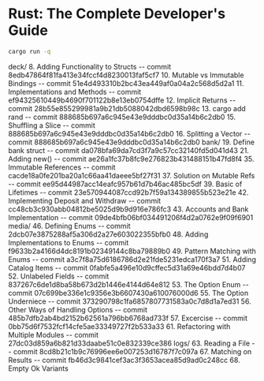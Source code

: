 # Rust: The Complete Developer's Guide
```bash
cargo run -q
```

deck/
8. Adding Functionality to Structs -- commit 8edb47864f81fa413e34fccf4d8230013faf5cf7 
10. Mutable vs Immutable Bindings -- commit 51e4d493310b2bc43ea449af0a04a2c568d5d2a1
11. Implementations and Methods -- commit ef94325610449b4690f701122b8e13eb0754dffe
12. Implicit Returns -- commit 28b55e855299981a9b21db5088042dbd6598b98c
13. cargo add rand -- commit 888685b697a6c945e43e9dddbc0d35a14b6c2db0
15. Shuffling a Slice -- commit 888685b697a6c945e43e9dddbc0d35a14b6c2db0
16. Splitting a Vector -- commit 888685b697a6c945e43e9dddbc0d35a14b6c2db0
bank/
19. Define bank struct -- commit da078bfa69da7cd3f7a9c57cc32140fd5d041d43
21. Adding new() -- commit ae26a1fc37b8fc9e276823b431488151b47fd8f4
35. Immutable References -- commit cacde18a0fe201ba20a1c66aa41daeee5bf27f31
37. Solution on Mutable Refs -- commit ee95d44987acc14eafc957b61d7b46ac485bc5df
39. Basic of Lifetimes -- commit 23e570944087ccd92b7f59a134389855b523e21e
42. Implementing Deposit and Withdraw -- commit cc48cb3c930abb04812be5025d9b9d916e786fc3
43. Accounts and Bank Implementation -- commit 09de4bfb06bf034491206f4d2a0762e9f09f6901
media/
46. Defining Enums -- commit 2dcb07e3875288af5a306d2a27e603022355bfb0
48. Adding Implementations to Enums -- commit f9633b2a4166d4dc8191b02349144c8ba79889b0
49. Pattern Matching with Enums -- commit a3c7f8a75d6186786d2e21fde5231edca170f3a7
51. Adding Catalog Items -- commit 0fabfe5a496e10d9cffec5d31a69e46bdd7d4b07
52. Unlabeled Fields -- commit 837267c6de1d8ba58b673d2b1446e4144d64e812
53. The Option Enum -- commit 07c699be336e1c9356e3b6607430a610076000d6
55. The Option Underniece -- commit 373290798c1fa6857807731583a0c7d8d1a7ed31
56. Other Ways of Handling Options -- commit 485b7dfb2ab4bd2152b62561a796bb6768ad733f
57. Excercise -- commit 0bb75d6f7532fcf14cfe5ae33349727f2b533a33
61. Refactoring with Multiple Modules -- commit 27dc03d859a6b821d33daabe51c0e832339ce386
logs/
63. Reading a File -- commit 8cd8b21c1b9c76996ee6e007253d16787f7c097a
67. Matching on Results -- commit fb46d3c9841cef3ac3f3653acea85d9ad0c248cc
68. Empty Ok Variants
